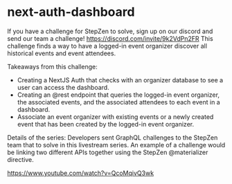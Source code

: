 # next-auth-dashboard

If you have a challenge for StepZen to solve, sign up on our discord and send our team a challenge! https://discord.com/invite/9k2VdPn2FR
This challenge finds a way to have a logged-in event organizer discover all historical events and event attendees.

Takeaways from this challenge:
- Creating a NextJS Auth that checks with an organizer database to see a user can access the dashboard.
- Creating an @rest endpoint that queries the logged-in event organizer, the associated events, and the associated attendees to each event in a dashboard.
- Associate an event organizer with existing events or a newly created event that has been created by the logged-in event organizer.

Details of the series:
Developers sent GraphQL challenges to the StepZen team that to solve in this livestream series.  An example of a challenge would be linking two different APIs together using the StepZen @materializer directive.

https://www.youtube.com/watch?v=QcoMqivQ3wk
